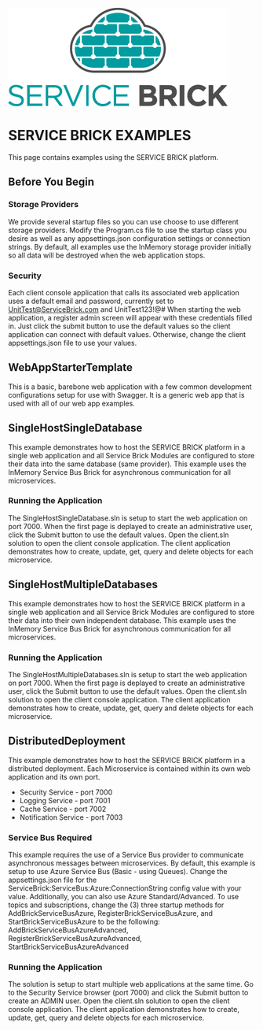 ![SERVICE BRICK Logo](https://github.com/holomodular/ServiceBrick/blob/main/Logo.png)  

# SERVICE BRICK EXAMPLES

This page contains examples using the SERVICE BRICK platform.

## Before You Begin

### Storage Providers

We provide several startup files so you can use choose to use different storage providers.
Modify the Program.cs file to use the startup class you desire as well as any appsettings.json configuration settings or connection strings.
By default, all examples use the InMemory storage provider initially so all data will be destroyed when the web application stops.

### Security

Each client console application that calls its associated web application uses a default email and password, currently set to UnitTest@ServiceBrick.com and UnitTest123!@#
When starting the web application, a register admin screen will appear with these credentials filled in.
Just click the submit button to use the default values so the client application can connect with default values.
Otherwise, change the client appsettings.json file to use your values.

## WebAppStarterTemplate

This is a basic, barebone web application with a few common development configurations setup for use with Swagger.
It is a generic web app that is used with all of our web app examples.


## SingleHostSingleDatabase

This example demonstrates how to host the SERVICE BRICK platform in a single web application
and all Service Brick Modules are configured to store their data into the same database (same provider).
This example uses the InMemory Service Bus Brick for asynchronous communication for all microservices.

### Running the Application

The SingleHostSingleDatabase.sln is setup to start the web application on port 7000.
When the first page is deplayed to create an administrative user, click the Submit button to use the default values.
Open the client.sln solution to open the client console application. 
The client application demonstrates how to create, update, get, query and delete objects for each microservice.

## SingleHostMultipleDatabases

This example demonstrates how to host the SERVICE BRICK platform in a single web application
and all Service Brick Modules are configured to store their data into their own independent database.
This example uses the InMemory Service Bus Brick for asynchronous communication for all microservices.

### Running the Application

The SingleHostMultipleDatabases.sln is setup to start the web application on port 7000.
When the first page is deplayed to create an administrative user, click the Submit button to use the default values.
Open the client.sln solution to open the client console application. 
The client application demonstrates how to create, update, get, query and delete objects for each microservice.

## DistributedDeployment

This example demonstrates how to host the SERVICE BRICK platform in a distributed deployment.
Each Microservice is contained within its own web application and its own port.
* Security Service - port 7000
* Logging Service - port 7001
* Cache Service - port 7002
* Notification Service - port 7003

### Service Bus Required
This example requires the use of a Service Bus provider to communicate asynchronous messages between microservices.
By default, this example is setup to use Azure Service Bus (Basic - using Queues).
Change the appsettings.json file for the ServiceBrick:ServiceBus:Azure:ConnectionString 
config value with your value. Additionally, you can also use Azure Standard/Advanced.
To use topics and subscriptions, change the (3) three startup methods for AddBrickServiceBusAzure, RegisterBrickServiceBusAzure, and StartBrickServiceBusAzure
to be the following: AddBrickServiceBusAzureAdvanced, RegisterBrickServiceBusAzureAdvanced, StartBrickServiceBusAzureAdvanced

### Running the Application
The solution is setup to start multiple web applications at the same time.
Go to the Security Service browser (port 7000) and click the Submit button to create an ADMIN user.
Open the client.sln solution to open the client console application. 
The client application demonstrates how to create, update, get, query and delete objects for each microservice.


